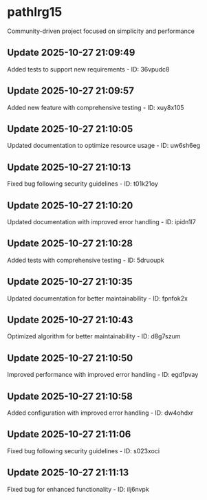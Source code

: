 # pathlrg15
Community-driven project focused on simplicity and performance

## Update 2025-10-27 21:09:49
Added tests to support new requirements - ID: 36vpudc8


## Update 2025-10-27 21:09:57
Added new feature with comprehensive testing - ID: xuy8x105


## Update 2025-10-27 21:10:05
Updated documentation to optimize resource usage - ID: uw6sh6eg


## Update 2025-10-27 21:10:13
Fixed bug following security guidelines - ID: t01k21oy


## Update 2025-10-27 21:10:20
Updated documentation with improved error handling - ID: ipidn1l7


## Update 2025-10-27 21:10:28
Added tests with comprehensive testing - ID: 5druoupk


## Update 2025-10-27 21:10:35
Updated documentation for better maintainability - ID: fpnfok2x


## Update 2025-10-27 21:10:43
Optimized algorithm for better maintainability - ID: d8g7szum


## Update 2025-10-27 21:10:50
Improved performance with improved error handling - ID: egd1pvay


## Update 2025-10-27 21:10:58
Added configuration with improved error handling - ID: dw4ohdxr


## Update 2025-10-27 21:11:06
Fixed bug following security guidelines - ID: s023xoci


## Update 2025-10-27 21:11:13
Fixed bug for enhanced functionality - ID: ilj6nvpk

